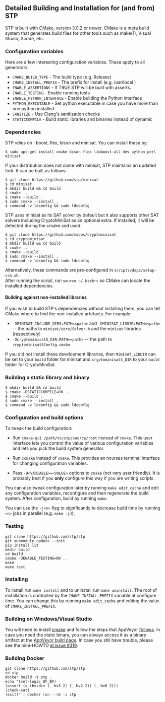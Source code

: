 ## Detailed Building and Installation for (and from) STP

STP is built with [CMake](https://cmake.org/), version 3.0.2 or newer. CMake is a
meta build system that generates build files for other tools such as
make(1), Visual Studio, Xcode, etc.

### Configuration variables
Here are a few interesting configuration variables. These apply to all
generators.

- `CMAKE_BUILD_TYPE` - The build type (e.g. Release)
- `CMAKE_INSTALL_PREFIX` - The prefix for install (e.g. /usr/local )
- `ENABLE_ASSERTIONS` - If TRUE STP will be built with asserts.
- `ENABLE_TESTING` - Enable running tests
- `ENABLE_PYTHON_INTERFACE` - Enable building the Python interface
- `PYTHON_EXECUTABLE` - Set python executable in case you have more than one python installed
- `SANITIZE` - Use Clang's sanitization checks
- `STATICCOMPILE` - Build static libraries and binaries instead of dynamic

### Dependencies
STP relies on : boost, flex, bison and minisat. You can install these by:

```
$ sudo apt-get install cmake bison flex libboost-all-dev python perl minisat
```

If your distribution does not come with minisat, STP maintains an updated fork. It can be built as follows:

```
$ git clone https://github.com/stp/minisat
$ cd minisat
$ mkdir build && cd build
$ cmake ..
$ cmake --build .
$ sudo cmake --install .
$ command -v ldconfig && sudo ldconfig
```

STP uses minisat as its SAT solver by default but it also supports other SAT solvers including CryptoMiniSat as an optional extra. If installed, it will be detected during the cmake and used:

```
$ git clone https://github.com/msoos/cryptominisat
$ cd cryptominisat
$ mkdir build && cd build
$ cmake ..
$ cmake --build .
$ sudo cmake --install .
$ command -v ldconfig && sudo ldconfig
```

Alternatively, these commands are pre-configured in `scripts/deps/setup-csb.sh`.  
After running the script, run `source ~/.bashrc` so CMake can locate the installed dependencies.

#### Building against non-installed libraries

If you wish to build STP's dependencies without installing them, you can tell CMake where to find the non-installed artefacts. For example:

* `-DMINISAT_INCLUDE_DIRS:PATH=<path>` and `-DMINISAT_LIBDIR:PATH=<path>` -- the paths to `minisat/core/Solver.h` and the `minisat` libraries (respectively)
* `-Dcryptominisat5_DIR:PATH=<path>` -- the path to `cryptominisat5Config.cmake`

If you did not install these development libraries, then `MINISAT_LIBDIR` can be set to your `build` folder for minisat and `cryptominisat5_DIR` to your `build` folder for CryptoMiniSat.

### Building a static library and binary

```
$ mkdir build && cd build
$ cmake -DSTATICCOMPILE=ON ..
$ cmake --build .
$ sudo cmake --install .
$ command -v ldconfig && sudo ldconfig
```

### Configuration and build options

To tweak the build configuration:

* Run `cmake-gui /path/to/stp/source/root` instead of `cmake`. This
  user interface lets you control the value of various configuration
  variables and lets you pick the build system generator.

* Run `ccmake` instead of `cmake`. This provides an ncurses terminal
  interface for changing configuration variables.

* Pass `-D<VARIABLE>=<VALUE>` options to `cmake` (not very user friendly).
  It is probably best if you **only** configure this way if you are writing
  scripts.

You can also tweak configuration later by running `make edit_cache` and edit any configuration variables, reconfigure and then regenerate the build system. After configuration, build by running `make`.

You can use the `-j<n>` flag to significantly to decrease build time by running `<n>` jobs in parallel (e.g. `make -j4`).

### Testing

```
git clone https://github.com/stp/stp
git submodule update --init
pip install lit
mkdir build
cd build
cmake -DENABLE_TESTING=ON ..
make
make test
```

### Installing

To install run `make install` and to uninstall run `make uninstall`. The root of installation is controlled by the `CMAKE_INSTALL_PREFIX` variable at configure time. You can change this by running `make edit_cache` and editing the value of `CMAKE_INSTALL_PREFIX`.


### Building on Windows/Visual Studio

You will need to install [cmake](https://cmake.org/download/) and follow the steps that AppVeyor [follows](https://github.com/stp/stp/blob/master/appveyor.yml). In case you need the static binary, you can always access it as a binary artifact at the [AppVeyor build page](https://ci.appveyor.com/project/msoos/stp). In case you still have trouble, please see the mini-HOWTO [at issue #319](https://github.com/stp/stp/issues/319).

### Building Docker

```
git clone https://github.com/stp/stp
cd stp
docker build -t stp .
echo "(set-logic QF_BV)
(assert (= (bvsdiv (_ bv3 2) (_ bv2 2)) (_ bv0 2)))
(check-sat)
(exit)" | docker run --rm -i stp
```

